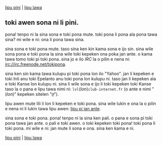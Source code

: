 [lipu pini](lecon16.md) | [lipu lawa](lecons.md)

toki awen sona ni li pini.
--------------------------

pona! tenpo ni la sina sona e toki pona mute. toki pona li pona ala pona
tawa sina? mi wile e ni: ona li pona tawa sina.

sina sona e toki pona mute. taso sina ken kin kama sona e ijo sin. sina
wile sona pona e toki pona la sina wile toki kepeken ona poka jan ante.
o kama tawa tomo toki pi toki pona. sina jo e ilo *IRC* la o pilin e
nena ni:
[irc://irc.freenode.net/tokipona](irc://irc.freenode.net/tokipona).

sina ken sin kama tawa kulupu pi toki pona lon ilo "Yahoo". jan li
kepeken e toki Inli anu toki Epelanto anu toki pona lon kulupu ni. taso
jan li kepeken ala e toki Kanse lon kulupu ni. sina li wile sona e ijo
li toki kepeken toki Kanse taso la o pana e lipu tawa nimi ni:
`lvl`(*lon*)`club-internet.fr` (o ante e nimi "(*lon*)" kepeken sitelen
"`@`").

lipu awen mute lili li lon li kepeken e toki pona. sina wile lukin e ona
la o pilin e nena ni li lukin tawa lipu awen: [lipu pi jan
ante](http://www.tokipona.org/lipupijanante.html).

sina sona e toki pona. pona! tenpo ni la sina ken pali. o pana e sona pi
toki pona tawa jan ante. o pali e toki awen. o toki kepeken toki pona!
toki pona li toki pona. mi wile e ni: jan mute li sona e ona. sina ken
kama e ni.

[lipu pini](lecon16.md) | [lipu lawa](lecons.md)
